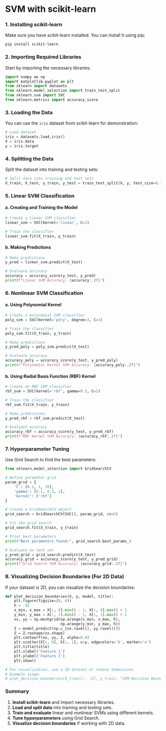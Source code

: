 # SVM with scikit-learn

### 1. Installing scikit-learn

Make sure you have scikit-learn installed. You can install it using pip:

```bash
pip install scikit-learn
```

### 2. Importing Required Libraries

Start by importing the necessary libraries:

```python
import numpy as np
import matplotlib.pyplot as plt
from sklearn import datasets
from sklearn.model_selection import train_test_split
from sklearn.svm import SVC
from sklearn.metrics import accuracy_score
```

### 3. Loading the Data

You can use the `iris` dataset from scikit-learn for demonstration:

```python
# Load dataset
iris = datasets.load_iris()
X = iris.data
y = iris.target
```

### 4. Splitting the Data

Split the dataset into training and testing sets:

```python
# Split data into training and test sets
X_train, X_test, y_train, y_test = train_test_split(X, y, test_size=0.3, random_state=42)
```

### 5. Linear SVM Classification

#### a. Creating and Training the Model

```python
# Create a linear SVM classifier
linear_svm = SVC(kernel='linear', C=1)

# Train the classifier
linear_svm.fit(X_train, y_train)
```

#### b. Making Predictions

```python
# Make predictions
y_pred = linear_svm.predict(X_test)

# Evaluate accuracy
accuracy = accuracy_score(y_test, y_pred)
print(f"Linear SVM Accuracy: {accuracy:.2f}")
```

### 6. Nonlinear SVM Classification

#### a. Using Polynomial Kernel

```python
# Create a polynomial SVM classifier
poly_svm = SVC(kernel='poly', degree=3, C=1)

# Train the classifier
poly_svm.fit(X_train, y_train)

# Make predictions
y_pred_poly = poly_svm.predict(X_test)

# Evaluate accuracy
accuracy_poly = accuracy_score(y_test, y_pred_poly)
print(f"Polynomial Kernel SVM Accuracy: {accuracy_poly:.2f}")
```

#### b. Using Radial Basis Function (RBF) Kernel

```python
# Create an RBF SVM classifier
rbf_svm = SVC(kernel='rbf', gamma=0.5, C=1)

# Train the classifier
rbf_svm.fit(X_train, y_train)

# Make predictions
y_pred_rbf = rbf_svm.predict(X_test)

# Evaluate accuracy
accuracy_rbf = accuracy_score(y_test, y_pred_rbf)
print(f"RBF Kernel SVM Accuracy: {accuracy_rbf:.2f}")
```

### 7. Hyperparameter Tuning

Use Grid Search to find the best parameters:

```python
from sklearn.model_selection import GridSearchCV

# Define parameter grid
param_grid = {
    'C': [0.1, 1, 10],
    'gamma': [0.1, 0.5, 1],
    'kernel': ['rbf']
}

# Create a GridSearchCV object
grid_search = GridSearchCV(SVC(), param_grid, cv=5)

# Fit the grid search
grid_search.fit(X_train, y_train)

# Print best parameters
print("Best parameters found:", grid_search.best_params_)

# Evaluate on test set
y_pred_grid = grid_search.predict(X_test)
accuracy_grid = accuracy_score(y_test, y_pred_grid)
print(f"Grid Search SVM Accuracy: {accuracy_grid:.2f}")
```

### 8. Visualizing Decision Boundaries (For 2D Data)

If your dataset is 2D, you can visualize the decision boundaries:

```python
def plot_decision_boundaries(X, y, model, title):
    plt.figure(figsize=(8, 6))
    h = .02
    x_min, x_max = X[:, 0].min() - 1, X[:, 0].max() + 1
    y_min, y_max = X[:, 1].min() - 1, X[:, 1].max() + 1
    xx, yy = np.meshgrid(np.arange(x_min, x_max, h),
                         np.arange(y_min, y_max, h))
    Z = model.predict(np.c_[xx.ravel(), yy.ravel()])
    Z = Z.reshape(xx.shape)
    plt.contourf(xx, yy, Z, alpha=0.8)
    plt.scatter(X[:, 0], X[:, 1], c=y, edgecolors='k', marker='o')
    plt.title(title)
    plt.xlabel('Feature 1')
    plt.ylabel('Feature 2')
    plt.show()

# For visualization, use a 2D dataset or reduce dimensions
# Example usage:
# plot_decision_boundaries(X_train[:, :2], y_train, "SVM Decision Boundary")
```

### Summary

1. **Install scikit-learn** and import necessary libraries.
2. **Load and split data** into training and testing sets.
3. **Train and evaluate** linear and nonlinear SVMs using different kernels.
4. **Tune hyperparameters** using Grid Search.
5. **Visualize decision boundaries** if working with 2D data.

